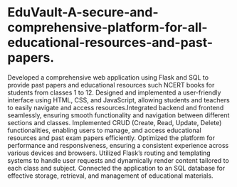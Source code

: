 # EduVault-A-secure-and-comprehensive-platform-for-all-educational-resources-and-past-papers.
Developed a comprehensive web application using Flask and SQL to provide past papers and educational resources such NCERT books for students from classes 1 to 12.
Designed and implemented a user-friendly interface using HTML, CSS, and JavaScript, allowing students and teachers to easily navigate and access resources.Integrated backend and frontend seamlessly, ensuring smooth functionality and navigation between different sections and classes.
Implemented CRUD (Create, Read, Update, Delete) functionalities, enabling users to manage, and access educational resources and past exam papers efficiently.
Optimized the platform for performance and responsiveness, ensuring a consistent experience across various devices and browsers.
Utilized Flask’s routing and templating systems to handle user requests and dynamically render content tailored to each class and subject.
Connected the application to an SQL database for effective storage, retrieval, and management of educational materials.
